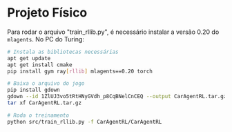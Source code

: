 # Projeto Físico

Para rodar o arquivo "train_rllib.py", é necessário instalar a versão 0.20 do `mlagents`.
No PC do Turing:

```bash
# Instala as bibliotecas necessárias
apt get update
apt get install cmake
pip install gym ray[rllib] mlagents==0.20 torch

# Baixa o arquivo do jogo
pip install gdown
gdown --id 1ZlUJ3vo5tRtHNyGVdh_p8CqBNelCnCEQ --output CarAgentRL.tar.gz
tar xf CarAgentRL.tar.gz

# Roda o treinamento
python src/train_rllib.py -f CarAgentRL/CarAgentRL
```
